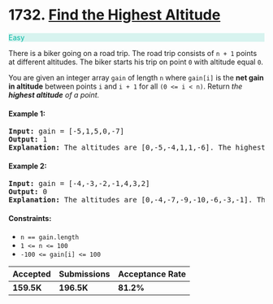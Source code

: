# 1732. [Find the Highest Altitude](https://leetcode.com/problems/find-the-highest-altitude/)

<p style="color:rgb(0 184 163);background-color:rgb(0 184 163/.15)">
    Easy
</p>

There is a biker going on a road trip. The road trip consists of `n + 1` points at different altitudes. The biker starts
his trip on point `0` with altitude equal `0`.

You are given an integer array `gain` of length `n` where `gain[i]` is the **net gain in altitude** between points `i`
and `i + 1` for all `(0 <= i < n)`. Return _the **highest altitude** of a point._

#### Example 1:

<pre>
<b>Input:</b> gain = [-5,1,5,0,-7]
<b>Output:</b> 1
<b>Explanation:</b> The altitudes are [0,-5,-4,1,1,-6]. The highest is 1.
</pre>

#### Example 2:

<pre>
<b>Input:</b> gain = [-4,-3,-2,-1,4,3,2]
<b>Output:</b> 0
<b>Explanation:</b> The altitudes are [0,-4,-7,-9,-10,-6,-3,-1]. The highest is 0.
</pre>

#### Constraints:

* `n == gain.length`
* `1 <= n <= 100`
* `-100 <= gain[i] <= 100`

| Accepted   | Submissions | Acceptance Rate |
|------------|-------------|-----------------|
| **159.5K** | **196.5K**  | **81.2%**       |